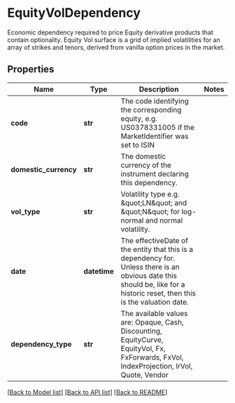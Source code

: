 # EquityVolDependency

Economic dependency required to price Equity derivative products that contain optionality.  Equity Vol surface is a grid of implied volatilities for an array of strikes and tenors,  derived from vanilla option prices in the market.

## Properties
Name | Type | Description | Notes
------------ | ------------- | ------------- | -------------
**code** | **str** | The code identifying the corresponding equity, e.g. US0378331005 if the MarketIdentifier was set to ISIN | 
**domestic_currency** | **str** | The domestic currency of the instrument declaring this dependency. | 
**vol_type** | **str** | Volatility type e.g. \&quot;LN\&quot; and \&quot;N\&quot; for log-normal and normal volatility. | 
**date** | **datetime** | The effectiveDate of the entity that this is a dependency for.  Unless there is an obvious date this should be, like for a historic reset, then this is the valuation date. | 
**dependency_type** | **str** | The available values are: Opaque, Cash, Discounting, EquityCurve, EquityVol, Fx, FxForwards, FxVol, IndexProjection, IrVol, Quote, Vendor | 

[[Back to Model list]](../README.md#documentation-for-models) [[Back to API list]](../README.md#documentation-for-api-endpoints) [[Back to README]](../README.md)


